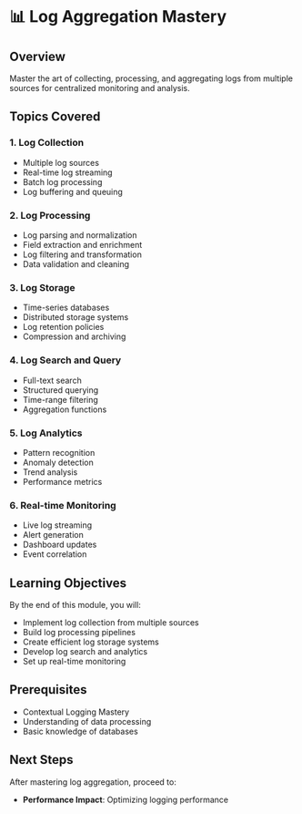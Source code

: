 # 📊 Log Aggregation Mastery

## Overview
Master the art of collecting, processing, and aggregating logs from multiple sources for centralized monitoring and analysis.

## Topics Covered

### 1. Log Collection
- Multiple log sources
- Real-time log streaming
- Batch log processing
- Log buffering and queuing

### 2. Log Processing
- Log parsing and normalization
- Field extraction and enrichment
- Log filtering and transformation
- Data validation and cleaning

### 3. Log Storage
- Time-series databases
- Distributed storage systems
- Log retention policies
- Compression and archiving

### 4. Log Search and Query
- Full-text search
- Structured querying
- Time-range filtering
- Aggregation functions

### 5. Log Analytics
- Pattern recognition
- Anomaly detection
- Trend analysis
- Performance metrics

### 6. Real-time Monitoring
- Live log streaming
- Alert generation
- Dashboard updates
- Event correlation

## Learning Objectives
By the end of this module, you will:
- Implement log collection from multiple sources
- Build log processing pipelines
- Create efficient log storage systems
- Develop log search and analytics
- Set up real-time monitoring

## Prerequisites
- Contextual Logging Mastery
- Understanding of data processing
- Basic knowledge of databases

## Next Steps
After mastering log aggregation, proceed to:
- **Performance Impact**: Optimizing logging performance
